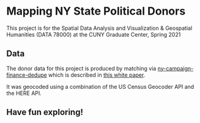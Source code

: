 # Mapping NY State Political Donors

This project is for the Spatial Data Analysis and Visualization & Geospatial Humanities (DATA 78000) at the CUNY Graduate Center, Spring 2021

## Data

The donor data for this project is produced by matching via [ny-campaign-finance-dedupe](https://github.com/rawild/ny-campaign-finance-dedupe) which is described in [this white paper](https://academicworks.cuny.edu/cgi/viewcontent.cgi?article=5299&context=gc_etds). 

It was geocoded using a combination of the US Census Geocoder API and the HERE API.

## Have fun exploring!

